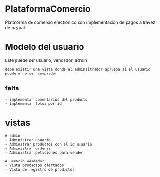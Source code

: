 # PlataformaComercio
Plataforma de comercio electronico con implementación de pagos a travez de paypal.


# Modelo del usuario

Este puede ser usuario, vendedor, admin

    debe existir una vista donde el adminsitrador aprueba si el usuario puede o no ser comprador


## falta
    - implementar comentarios del producto
    - implementar fotos por id

# vistas
    # admin
    - Administrar usuario
    - Adminstrar productos con el id usuario
    - Administrar ordenes
    - Administrar peticiones para vender
  
    # usuario vendedor
    - Vista productos ofertados
    - Vista de registro de productos